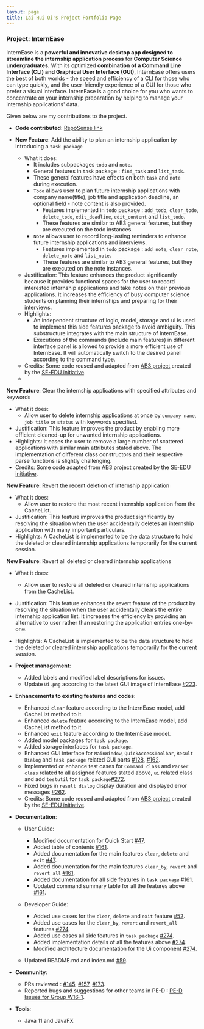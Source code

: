 ```yaml
---
layout: page
title: Lai Hui Qi's Project Portfolio Page
---
```


### Project: InternEase

InternEase is a **powerful and innovative desktop app designed to streamline the internship application process** for **Computer Science undergraduates**. With its optimized **combination of a Command Line Interface (CLI) and Graphical User Interface (GUI)**, InternEase offers users the best of both worlds - the speed and efficiency of a CLI for those who can type quickly, and the user-friendly experience of a GUI for those who prefer a visual interface. InternEase is a good choice for you who wants to concentrate on your internship preparation by helping to manage your internship applications' data.

Given below are my contributions to the project.

* **Code contributed**: [RepoSense link](https://nus-cs2103-ay2223s2.github.io/tp-dashboard/?search=laihuiqi&breakdown=true&sort=groupTitle&sortWithin=title&since=2023-02-17&timeframe=commit&mergegroup=&groupSelect=groupByRepos&checkedFileTypes=docs~functional-code~test-code~other)

* **New Feature**: Add the ability to plan an internship application by introducing a `task package`
  * What it does: 
    * It includes subpackages `todo` and `note`.
    * General features in `task` package : `find_task` and `list_task`.
    * These general features have effects on both `task` and `note` during execution.
    * `Todo` allows user to plan future internship applications with company name(title), job title and application deadline, an optional field - note content is also provided.
      * Features implemented in `todo` package : `add_todo`, `clear_todo`, `delete_todo`, `edit_deadline`, `edit_content` and `list_todo`.
      * These features are similar to AB3 general features, but they are executed on the todo instances.
    * `Note` allows user to record long-lasting reminders to enhance future internship applications and interviews.
      * Features implemented in `todo` package : `add_note`, `clear_note`, `delete_note` and `list_note`.
      * These features are similar to AB3 general features, but they are executed on the note instances.
  * Justification: This feature enhances the product significantly because it provides functional spaces for the user to record interested internship applications and take notes on their previous applications. It increases the efficiency of busy computer science students on planning their internships and preparing for their interviews.
  * Highlights: 
    * An independent structure of logic, model, storage and ui is used to implement this side features package to avoid ambiguity. This substructure integrates with the main structure of InternEase. 
    * Executions of the commands (include main features) in different interface panel is allowed to provide a more efficient use of InternEase. It will automatically switch to the desired panel according to the command type.
  * Credits: Some code reused and adapted from [AB3 project](https://github.com/nus-cs2103-AY2223S2/tp) created by the [SE-EDU initiative](https://se-education.org/).
  * 

**New Feature**: Clear the internship applications with specified attributes and keywords
* What it does:
  * Allow user to delete internship applications at once by `company name`, `job title` or `status` with keywords specified.
* Justification: This feature improves the product by enabling more efficient cleaned-up for unwanted internship applications. 
* Highlights: It eases the user to remove a large number of scattered applications with similar main attributes stated above. The implementation of different class constructors and their respective parse functions is slightly challenging.
* Credits: Some code adapted from [AB3 project](https://github.com/nus-cs2103-AY2223S2/tp) created by the [SE-EDU initiative](https://se-education.org/).

**New Feature**: Revert the recent deletion of internship application
* What it does:
  * Allow user to restore the most recent internship application from the CacheList.
* Justification: This feature improves the product significantly by resolving the situation when the user accidentally deletes an internship application with many important particulars.
* Highlights: A CacheList is implemented to be the data structure to hold the deleted or cleared internship applications temporarily for the current session.

**New Feature**: Revert all deleted or cleared internship applications 
* What it does:
  * Allow user to restore all deleted or cleared internship applications from the CacheList.
* Justification: This feature enhances the revert feature of the product by resolving the situation when the user accidentally clears the entire internship application list. It increases the efficiency by providing an alternative to user rather than restoring the application entries one-by-one.
* Highlights: A CacheList is implemented to be the data structure to hold the deleted or cleared internship applications temporarily for the current session.


* **Project management**:
  * Added labels and modified label descriptions for issues.
  * Update `Ui.png` according to the latest GUI image of InternEase [\#223](https://github.com/AY2223S2-CS2103T-W15-4/tp/pull/223).

* **Enhancements to existing features and codes**:
  * Enhanced `clear` feature according to the InternEase model, add CacheList method to it.
  * Enhanced `delete` feature according to the InternEase model, add CacheList method to it.
  * Enhanced `exit` feature according to the InternEase model.
  * Added model packages for `task package`.
  * Added storage interfaces for `task package`.
  * Enhanced GUI interface for `MainWindow`, `QuickAccessToolbar`, `Result Dialog` and `task package` related GUI parts [\#128](https://github.com/AY2223S2-CS2103T-W15-4/tp/issues/128), [\#162](https://github.com/AY2223S2-CS2103T-W15-4/tp/issues/162).
  * Implemented or enhance test cases for `Command class` and `Parser class` related to all assigned features stated above, `ui` related class and add `testutil` for `task package`[\#272](https://github.com/AY2223S2-CS2103T-W15-4/tp/issues/272).
  * Fixed bugs in `result dialog` display duration and displayed error messages [\#262](https://github.com/AY2223S2-CS2103T-W15-4/tp/pull/262).
  * Credits: Some code reused and adapted from [AB3 project](https://github.com/nus-cs2103-AY2223S2/tp) created by the [SE-EDU initiative](https://se-education.org/).


* **Documentation**:
  * User Guide:
    * Modified documentation for Quick Start [\#47](https://github.com/AY2223S2-CS2103T-W15-4/tp/issues/47).
    * Added table of contents [\#161](https://github.com/AY2223S2-CS2103T-W15-4/tp/issues/161).
    * Added documentation for the main features `clear`, `delete` and `exit` [\#47](https://github.com/AY2223S2-CS2103T-W15-4/tp/issues/47).
    * Added documentation for the main features `clear_by`, `revert` and `revert_all` [\#161](https://github.com/AY2223S2-CS2103T-W15-4/tp/issues/161). 
    * Added documentation for all side features in `task package` [\#161](https://github.com/AY2223S2-CS2103T-W15-4/tp/issues/161).
    * Updated command summary table for all the features above [\#161](https://github.com/AY2223S2-CS2103T-W15-4/tp/issues/161).
    
  * Developer Guide:
    * Added use cases for the `clear`, `delete` and `exit` feature [\#52](https://github.com/AY2223S2-CS2103T-W15-4/tp/issues/52).
    * Added use cases for the `clear_by`, `revert` and `revert_all` features [\#274](https://github.com/AY2223S2-CS2103T-W15-4/tp/issues/274).
    * Added use cases all side features in `task package` [\#274](https://github.com/AY2223S2-CS2103T-W15-4/tp/issues/274).
    * Added implementation details of all the features above [\#274](https://github.com/AY2223S2-CS2103T-W15-4/tp/issues/274).
    * Modified architecture documentation for the Ui component [\#274](https://github.com/AY2223S2-CS2103T-W15-4/tp/issues/274).
    
  * Updated README.md and index.md [\#59](https://github.com/AY2223S2-CS2103T-W15-4/tp/issues/59).

* **Community**:
  * PRs reviewed : [\#145](https://github.com/AY2223S2-CS2103T-W15-4/tp/pull/145), [\#157](https://github.com/AY2223S2-CS2103T-W15-4/tp/pull/157), [\#173](https://github.com/AY2223S2-CS2103T-W15-4/tp/pull/173).
  * Reported bugs and suggestions for other teams in PE-D : [PE-D Issues for Group W16-1](https://github.com/laihuiqi/ped/issues).

* **Tools**:
  * Java 11 and JavaFX
